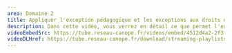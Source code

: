 ```yaml
---
area: Domaine 2
title: Appliquer l'exception pédagogique et les exceptions aux droits d'auteur
description: Dans cette vidéo, vous verrez en détail ce que permet l'exception pédagogique pour respecter la propriété intellectuelle de chacun. Quelles ressources peuvent être utilisées ? Sous quelles conditions ? Toutes les réponses dans la vidéo !
videoEmbedSrc: https://tube.reseau-canope.fr/videos/embed/4512d4a2-2f3f-42e0-8958-8e6ffbb6561e
videoDLHref: https://tube.reseau-canope.fr/download/streaming-playlists/hls/videos/4512d4a2-2f3f-42e0-8958-8e6ffbb6561e-1080-fragmented.mp4
---
```

